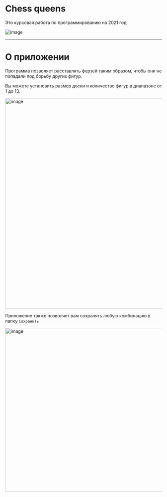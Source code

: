 # Chess queens

Это курсовая работа по программированию на 2021 год

![image](https://user-images.githubusercontent.com/78900834/180381190-752430dc-7373-4404-9c78-beee698afbff.png)

***

# О приложении

Программа позволяет расставлять ферзей таким образом, чтобы они не попадали под борьбу других фигур.

Вы можете установить размер доски и количество фигур в диапазоне от 1 до 13.

<img width="675" alt="image" src="https://user-images.githubusercontent.com/78900834/180381854-3edc30aa-7b6e-460f-8fc2-7530378db588.png">

Приложение также позволяет вам сохранять любую комбинацию в папку `Сохранить`

<img width="525" alt="image" src="https://user-images.githubusercontent.com/78900834/180382618-5c5c0239-f4f0-4a57-ba87-b7d2ed3b73f7.png">

